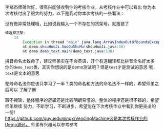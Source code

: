 李绪杰师弟你好，很高兴能够收到你的考核作业，从考核作业中可以看出
你为本次考核付出了很大的努力，以下是我对你本次考核的一些看法：  

没有做异常处理哦，比如说我输入一个不存在的货架号，就报错了  
```java
请选择货架:
    14
        Exception in thread "main" java.lang.ArrayIndexOutOfBoundsException: 14
        at demo.shouHuoJi.huoQuShuMu(shouHuoJi.java:58)
        at demo.demo_text.main(demo_text.java:138)
```
拼音命名太致命了，建议师弟实在不会英语，开个有道翻译都比拼音命名好太多  
你的`demo_text`类，其实你想说的是demo测试吧？但是`test`才是测试的意思
哦，`text`是文本的意思  

驼峰命名法你应该只学习了一半？类的命名和方法的命名法不一样的，希望师弟之后可以
了解了解

瑕不掩瑜，整体程序的逻辑还是比较明朗易懂的，整体的程序还是很不错的，希望师弟继续
努力，不断学习，不断进步，希望能在下次考核作业中看到你更突出的一份!  
https://github.com/guyuedumingx/VendingMachine这是本次考核作业的Demo源码，
师弟有兴趣可以参考参考  
